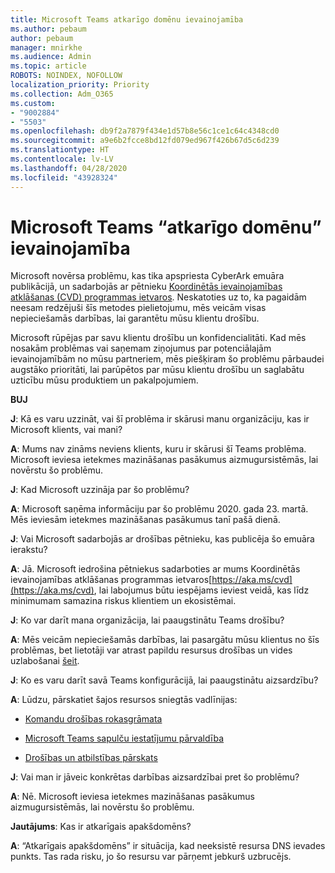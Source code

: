 ```yaml
---
title: Microsoft Teams atkarīgo domēnu ievainojamība
ms.author: pebaum
author: pebaum
manager: mnirkhe
ms.audience: Admin
ms.topic: article
ROBOTS: NOINDEX, NOFOLLOW
localization_priority: Priority
ms.collection: Adm_O365
ms.custom:
- "9002884"
- "5503"
ms.openlocfilehash: db9f2a7879f434e1d57b8e56c1ce1c64c4348cd0
ms.sourcegitcommit: a9e6b2fcce8bd12fd079ed967f426b67d5c6d239
ms.translationtype: HT
ms.contentlocale: lv-LV
ms.lasthandoff: 04/28/2020
ms.locfileid: "43928324"
---
```

# <a name="microsoft-teams-dangling-domain-vulnerability"></a>Microsoft Teams “atkarīgo domēnu” ievainojamība

Microsoft novērsa problēmu, kas tika apspriesta CyberArk emuāra publikācijā, un sadarbojās ar pētnieku [Koordinētās ievainojamības atklāšanas (CVD) programmas ietvaros](https://aka.ms/cvd). Neskatoties uz to, ka pagaidām neesam redzējuši šīs metodes pielietojumu, mēs veicām visas nepieciešamās darbības, lai garantētu mūsu klientu drošību.

Microsoft rūpējas par savu klientu drošību un konfidencialitāti. Kad mēs nosakām problēmas vai saņemam ziņojumus par potenciālajām ievainojamībām no mūsu partneriem, mēs piešķiram šo problēmu pārbaudei augstāko prioritāti, lai parūpētos par mūsu klientu drošību un saglabātu uzticību mūsu produktiem un pakalpojumiem.

**BUJ**

**J**: Kā es varu uzzināt, vai šī problēma ir skārusi manu organizāciju, kas ir Microsoft klients, vai mani?

**A**: Mums nav zināms neviens klients, kuru ir skārusi šī Teams problēma. Microsoft ieviesa ietekmes mazināšanas pasākumus aizmugursistēmās, lai novērstu šo problēmu.

**J**: Kad Microsoft uzzināja par šo problēmu?

**A**: Microsoft saņēma informāciju par šo problēmu 2020. gada 23. martā. Mēs ieviesām ietekmes mazināšanas pasākumus tanī pašā dienā.

**J**: Vai Microsoft sadarbojās ar drošības pētnieku, kas publicēja šo emuāra ierakstu?

**A**: Jā. Microsoft iedrošina pētniekus sadarboties ar mums Koordinētās ievainojamības atklāšanas programmas ietvaros[https://aka.ms/cvd](https://aka.ms/cvd), lai labojumus būtu iespējams ieviest veidā, kas līdz minimumam samazina riskus klientiem un ekosistēmai.  

**J**: Ko var darīt mana organizācija, lai paaugstinātu Teams drošību?  

**A**: Mēs veicām nepieciešamās darbības, lai pasargātu mūsu klientus no šīs problēmas, bet lietotāji var atrast papildu resursus drošības un vides uzlabošanai [šeit](https://www.microsoft.com/microsoft-365/blog/2020/04/06/it-professionals-privacy-security-microsoft-teams/).  

**J**: Ko es varu darīt savā Teams konfigurācijā, lai paaugstinātu aizsardzību?

**A**: Lūdzu, pārskatiet šajos resursos sniegtās vadlīnijas: 

- [Komandu drošības rokasgrāmata](https://docs.microsoft.com/microsoftteams/teams-security-guide)

- [Microsoft Teams sapulču iestatījumu pārvaldība](https://docs.microsoft.com/microsoftteams/meeting-settings-in-teams)

- [Drošības un atbilstības pārskats](https://docs.microsoft.com/microsoftteams/security-compliance-overview)

**J**: Vai man ir jāveic konkrētas darbības aizsardzībai pret šo problēmu?

**A**: Nē. Microsoft ieviesa ietekmes mazināšanas pasākumus aizmugursistēmās, lai novērstu šo problēmu.

**Jautājums**: Kas ir atkarīgais apakšdomēns?

**A**:  “Atkarīgais apakšdomēns” ir situācija, kad neeksistē resursa DNS ievades punkts.  Tas rada risku, jo šo resursu var pārņemt jebkurš uzbrucējs.
